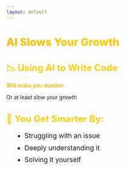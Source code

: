 ```yaml
---
layout: default
---
```


# AI Slows Your Growth

<div class="flex flex-col gap-14 mt-14">

<div v-click>

## 📉 Using AI to Write Code
**Will make you dumber**

Or at least slow your growth

</div>

<div v-click>

## 💪 You Get Smarter By:
- Struggling with an issue
- Deeply understanding it
- Solving it yourself

</div>

</div>

<style>
h1 {
  background: linear-gradient(135deg, #FDB913 0%, #FFCD00 50%, #F7A600 100%);
  -webkit-background-clip: text;
  -webkit-text-fill-color: transparent;
  background-clip: text;
  font-weight: 800;
}

h2 {
  color: #FFCD00;
  font-size: 1.5rem;
  margin-bottom: 0.75rem;
}

.slidev-layout {
  background: linear-gradient(135deg, #1a1a1a 0%, #2d2d2d 100%);
  color: #ffffff;
}

li {
  font-size: 1.1rem;
  line-height: 1.8;
  margin-left: 1.5rem;
}

strong {
  color: #FDB913;
}
</style>
